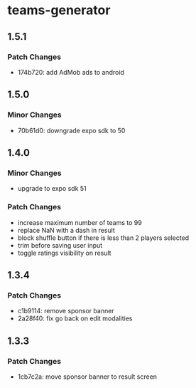 # teams-generator

## 1.5.1

### Patch Changes

- 174b720: add AdMob ads to android

## 1.5.0

### Minor Changes

- 70b61d0: downgrade expo sdk to 50

## 1.4.0

### Minor Changes

- upgrade to expo sdk 51

### Patch Changes

- increase maximum number of teams to 99
- replace NaN with a dash in result
- block shuffle button if there is less than 2 players selected
- trim before saving user input
- toggle ratings visibility on result

## 1.3.4

### Patch Changes

- c1b9114: remove sponsor banner
- 2a28f40: fix go back on edit modalities

## 1.3.3

### Patch Changes

- 1cb7c2a: move sponsor banner to result screen
